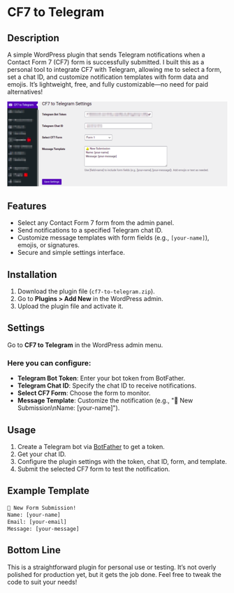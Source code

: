 # CF7 to Telegram
## Description
A simple WordPress plugin that sends Telegram notifications when a Contact Form 7 (CF7) form is successfully submitted. I built this as a personal tool to integrate CF7 with Telegram, allowing me to select a form, set a chat ID, and customize notification templates with form data and emojis. It’s lightweight, free, and fully customizable—no need for paid alternatives!

![Clear Checkout](https://raw.githubusercontent.com/Kryku/cf7-to-telegram/refs/heads/main/screenshots/cf7-to-telegram.png)

## Features
* Select any Contact Form 7 form from the admin panel.
* Send notifications to a specified Telegram chat ID.
* Customize message templates with form fields (e.g., `[your-name]`), emojis, or signatures.
* Secure and simple settings interface.

## Installation
1. Download the plugin file (`cf7-to-telegram.zip`).
2. Go to **Plugins > Add New** in the WordPress admin.
3. Upload the plugin file and activate it.

## Settings
Go to **CF7 to Telegram** in the WordPress admin menu.

### Here you can configure:
* **Telegram Bot Token**: Enter your bot token from BotFather.
* **Telegram Chat ID**: Specify the chat ID to receive notifications.
* **Select CF7 Form**: Choose the form to monitor.
* **Message Template**: Customize the notification (e.g., "🔔 New Submission\nName: [your-name]").

## Usage
1. Create a Telegram bot via [BotFather](https://t.me/BotFather) to get a token.
2. Get your chat ID.
3. Configure the plugin settings with the token, chat ID, form, and template.
4. Submit the selected CF7 form to test the notification.

## Example Template
```
🎉 New Form Submission!
Name: [your-name]
Email: [your-email]
Message: [your-message]
```

## Bottom Line
This is a straightforward plugin for personal use or testing. It’s not overly polished for production yet, but it gets the job done. Feel free to tweak the code to suit your needs!
